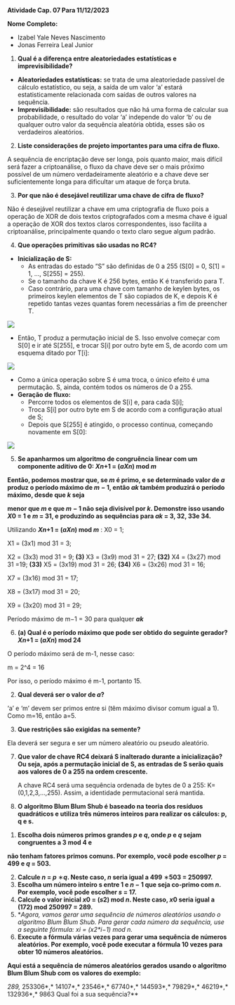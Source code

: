 ﻿
**Atividade Cap. 07 Para 11/12/2023**

**Nome Completo:**

- Izabel Yale Neves Nascimento
- Jonas Ferreira Leal Junior
1. **Qual é a diferença entre aleatoriedades estatísticas e imprevisibilidade?**
- **Aleatoriedades estatísticas:** se trata de uma aleatoriedade passível de cálculo estatístico, ou seja, a saída de um valor ‘a’ estará estatisticamente relacionada com saídas de outros valores na sequência.
- **Imprevisibilidade:** são resultados que não há uma forma de calcular sua probabilidade, o resultado do volar ‘a’ independe do valor ‘b’ ou de qualquer outro valor da sequência aleatória obtida, esses são os verdadeiros aleatórios.
2. **Liste considerações de projeto importantes para uma cifra de fluxo.**

A sequência de encriptação deve ser longa, pois quanto maior, mais difícil será fazer a criptoanálise, o fluxo da chave deve ser o mais próximo possível de um número verdadeiramente aleatório e a chave deve ser suficientemente longa para dificultar um ataque de força bruta.

3. **Por que não é desejável reutilizar uma chave de cifra de fluxo?**

Não é desejável reutilizar a chave em uma criptografia de fluxo pois a operação de XOR de dois textos criptografados com a mesma chave é igual a operação de XOR dos textos claros correspondentes, isso facilita a criptoanálise, principalmente quando o texto claro segue algum padrão.

4. **Que operações primitivas são usadas no RC4?**
- **Inicialização de S:**
  - As entradas do estado “S” são definidas de 0 a 255 (S[0] = 0, S[1] = 1, ..., S[255] = 255).
  - Se o tamanho da chave K é 256 bytes, então K é transferido para T.
  - Caso contrário, para uma chave com tamanho de keylen bytes, os primeiros keylen elementos de T são copiados de K, e depois K é repetido tantas vezes quantas forem necessárias a fim de preencher T.

![](Aspose.Words.f7064335-42a1-4789-aa0c-997ff2d58a5f.003.png)

- Então, T produz a permutação inicial de S. Isso envolve começar com S[0] e ir até S[255], e trocar S[i] por outro byte em S, de acordo com um esquema ditado por T[i]:

![](Aspose.Words.f7064335-42a1-4789-aa0c-997ff2d58a5f.004.png)

- Como a única operação sobre S é uma troca, o único efeito é uma permutação. S, ainda, contém todos os números de 0 a 255.
- **Geração de fluxo:**
  - Percorre todos os elementos de S[i] e, para cada S[i];
  - Troca S[i] por outro byte em S de acordo com a configuração atual de S;
  - Depois que S[255] é atingido, o processo continua, começando novamente em S[0]:

![](Aspose.Words.f7064335-42a1-4789-aa0c-997ff2d58a5f.005.png)

5. **Se apanharmos um algoritmo de congruência linear com um componente aditivo de 0: *Xn*+1 = (*aXn*) mod *m***

**Eentão, podemos mostrar que, se *m* é primo, e se determinado valor de *a* produz o período máximo de *m −* 1, então *ak* também produzirá o período máximo, desde que *k* seja**

**menor que *m* e que *m −* 1 não seja divisível por *k*. Demonstre isso usando *X*0 = 1 e *m* = 31, e produzindo as sequências para *ak* = 3, 32, 33e 34.**

Utilizando ***Xn*+1 = (*aXn*) mod *m*** : X0 = 1;

X1 = (3x1) mod 31 = 3;

X2 = (3x3) mod 31 = 9; **(3)** X3 = (3x9) mod 31 = 27; **(32)** X4 = (3x27) mod 31 =19; **(33)** X5 = (3x19) mod 31 = 26; **(34)** X6 = (3x26) mod 31 = 16;

X7 = (3x16) mod 31 = 17;

X8 = (3x17) mod 31 = 20;

X9 = (3x20) mod 31 = 29;

Período máximo de m−1 = 30 para qualquer ***ak***

6. **(a) Qual é o período máximo que pode ser obtido do seguinte gerador? *Xn*+1 = (*aXn*) mod 24**

O período máximo será de m-1, nesse caso:

m = 2^4 = 16

Por isso, o período máximo é m-1, portanto 15.

2) **Qual deverá ser o valor de *a*?**

‘a’ e ‘m’ devem ser primos entre si (têm máximo divisor comum igual a 1). Como m=16, então a=5.

3) **Que restrições são exigidas na semente?**

Ela deverá ser segura e ser um número aleatório ou pseudo aleatório.

7. **Que valor de chave RC4 deixará S inalterado durante a inicialização? Ou seja, após a permutação inicial de S, as entradas de S serão quais aos valores de 0 a 255 na ordem crescente.**

   A chave RC4 será uma sequência ordenada de bytes de 0 a 255: K=(0,1,2,3,…,255). Assim, a identidade permutacional será mantida.

8. **O algoritmo Blum Blum Shub é baseado na teoria dos resíduos quadráticos e utiliza três números inteiros para realizar os cálculos: p, q e s.**
1) **Escolha dois números primos grandes *p* e *q*, onde *p* e *q* sejam congruentes a 3 mod 4 e**

**não tenham fatores primos comuns. Por exemplo, você pode escolher *p* = 499 e *q* = 503.**

2) **Calcule *n* = *p*** ∗***q*. Neste caso, *n* seria igual a 499** ∗**503 = 250997.**
2) **Escolha um número inteiro s entre 1 e *n −* 1 que seja co-primo com *n*. Por exemplo, você pode escolher *s* = 17.**
2) **Calcule o valor inicial *x*0 = (*s*2) mod *n*. Neste caso, *x*0 seria igual a (172) mod 250997 = 289.**
2) **Agora, vamos gerar uma sequência de números aleatórios usando o algoritmo Blum Blum Shub. Para gerar cada número da sequência, use a seguinte fórmula: *xi* = (*x*2*i−*1) mod *n*.**
2) **Execute a fórmula várias vezes para gerar uma sequência de números aleatórios. Por exemplo, você pode executar a fórmula 10 vezes para obter 10 números aleatórios.**

**Aqui está a sequência de números aleatórios gerados usando o algoritmo Blum Blum Shub com os valores do exemplo:**

**289*,* 253306*,* 14107*,* 23546*,* 67740*,* 144593*,* 79829*,* 46219*,* 132936*,* 9863 Qual foi a sua sequência?**
